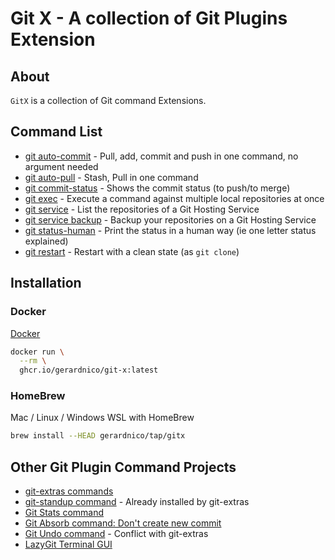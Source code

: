 # Git X - A collection of Git Plugins Extension 

## About

`GitX` is a collection of Git command Extensions.


## Command List

* [git auto-commit](docs/git-auto-commit.md) - Pull, add, commit and push in one command, no argument needed
* [git auto-pull](docs/git-auto-pull.md) - Stash, Pull in one command
* [git commit-status](docs/git-commit-status.md) - Shows the commit status (to push/to merge)
* [git exec](docs/git-exec.md) - Execute a command against multiple local repositories at once
* [git service](docs/git-service.md) - List the repositories of a Git Hosting Service
* [git service backup](man-source/git-service-backup.md) - Backup your repositories on a Git Hosting Service
* [git status-human](docs/git-status-human.md) - Print the status in a human way (ie one letter status explained)
* [git restart](docs/git-restart.md) - Restart with a clean state (as `git clone`)


## Installation

### Docker

[Docker](https://github.com/gerardnico/git-x/pkgs/container/git-x)

```bash
docker run \
  --rm \
  ghcr.io/gerardnico/git-x:latest
```

### HomeBrew
 
Mac / Linux / Windows WSL with HomeBrew

```bash
brew install --HEAD gerardnico/tap/gitx
```


## Other Git Plugin Command Projects

* [git-extras commands](https://github.com/tj/git-extras/blob/main/Commands.md)
* [git-standup command](https://github.com/kamranahmedse/git-standup) - Already installed by git-extras
* [Git Stats command](https://github.com/arzzen/git-quick-stats)
* [Git Absorb command: Don't create new commit](https://github.com/tummychow/git-absorb/)
* [Git Undo command](https://github.com/Bhupesh-V/ugit) - Conflict with git-extras
* [LazyGit Terminal GUI](https://github.com/jesseduffield/lazygit)

